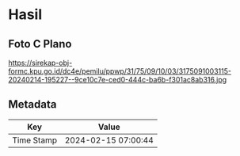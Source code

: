 # Hasil

## Foto C Plano

https://sirekap-obj-formc.kpu.go.id/dc4e/pemilu/ppwp/31/75/09/10/03/3175091003115-20240214-195227--9ce10c7e-ced0-444c-ba6b-f301ac8ab316.jpg


## Metadata

| Key        | Value               |
| ---------- | ------------------- |
| Time Stamp | 2024-02-15 07:00:44 |



